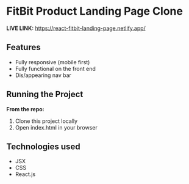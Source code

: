 # FitBit Product Landing Page Clone

**LIVE LINK:** https://react-fitbit-landing-page.netlify.app/

## Features
* Fully responsive (mobile first)
* Fully functional on the front end
* Dis/appearing nav bar


## Running the Project
**From the repo:**
1. Clone this project locally
2. Open index.html in your browser

## Technologies used 
* JSX
* CSS
* React.js
